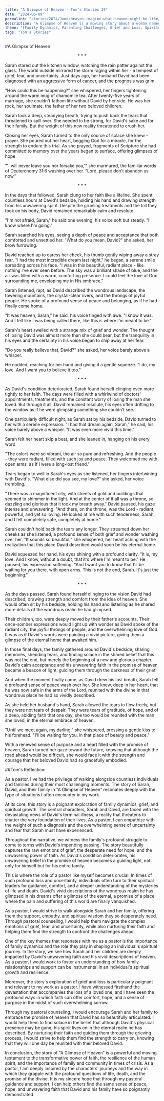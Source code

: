 ```yaml
---
title: "A Glimpse of Heaven - Tom's Stories 39"
date: "2024-06-09"
permalink: "stories/2024/June/heaven-imagine-what-heaven-might-be-like/"
description: "A Glimpse of Heaven is a moving story about a woman named Sarah whose husband David is diagnosed with terminal cancer. As David's condition deteriorates, he shares vivid dreams of a heavenly realm, providing comfort and hope to his family. The narrative explores the transformative power of faith and the resilience of the human spirit in the face of grief and loss."
theme: "[Family Dynamics, Parenting Challenges, Grief and Loss, Spiritual Growth, Pastoral Guidance]"
tags: "Tom's Stories"
---
```

#A Glimpse of Heaven

<center>* * *</center>

Sarah stared out the kitchen window, watching the rain patter against the glass. The world outside mirrored the storm raging within her - a tempest of grief, fear, and uncertainty. Just days ago, her husband David had been diagnosed with an aggressive form of cancer, and the prognosis was grim. 

"How could this be happening?" she whispered, her fingers tightening around the warm mug of chamomile tea. After twenty-five years of marriage, she couldn't fathom life without David by her side. He was her rock, her soulmate, the father of her two beloved children. 

Sarah took a deep, steadying breath, trying to push back the tears that threatened to spill over. She needed to be strong, for David's sake and for their family. But the weight of this new reality threatened to crush her.

Closing her eyes, Sarah turned to the only source of solace she knew - prayer. She poured out her heart, begging God for a miracle, for the strength to endure this trial. As she prayed, fragments of Scripture she had committed to memory over the years began to surface, offering glimpses of hope.

"'I will never leave you nor forsake you,'" she murmured, the familiar words of Deuteronomy 31:6 washing over her. "Lord, please don't abandon us now."

<center>* * *</center>

In the days that followed, Sarah clung to her faith like a lifeline. She spent countless hours at David's bedside, holding his hand and drawing strength from his unwavering spirit. Despite the grueling treatments and the toll they took on his body, David remained remarkably calm and resolute.

"I'm not afraid, Sarah," he said one evening, his voice soft but steady. "I know where I'm going."

Sarah searched his eyes, seeing a depth of peace and acceptance that both comforted and unsettled her. "What do you mean, David?" she asked, her brow furrowing.

David reached up to caress her cheek, his thumb gently wiping away a stray tear. "I had the most incredible dream last night," he began, a serene smile spreading across his face. "I was in this beautiful, radiant place - like nothing I've ever seen before. The sky was a brilliant shade of blue, and the air was filled with a warm, comforting presence. I could feel the love of God surrounding me, enveloping me in His embrace."

Sarah listened, rapt, as David described the wondrous landscape, the towering mountains, the crystal-clear rivers, and the throngs of joyful people. He spoke of a profound sense of peace and belonging, as if he had finally come home.

"It was heaven, Sarah," he said, his voice tinged with awe. "I know it was. And I felt like I was being called there, like this is where I'm meant to be." 

Sarah's heart swelled with a strange mix of grief and wonder. The thought of losing David was almost more than she could bear, but the tranquility in his eyes and the certainty in his voice began to chip away at her fear.

"Do you really believe that, David?" she asked, her voice barely above a whisper.

He nodded, reaching for her hand and giving it a gentle squeeze. "I do, my love. And I want you to believe it too."

<center>* * *</center>

As David's condition deteriorated, Sarah found herself clinging even more tightly to her faith. The days were filled with a whirlwind of doctors' appointments, treatments, and the constant worry of losing the man she loved. But through it all, David remained resolute, his eyes often drifting to the window as if he were glimpsing something she couldn't see.

One particularly difficult night, as Sarah sat by his bedside, David turned to her with a serene expression. "I had that dream again, Sarah," he said, his voice barely above a whisper. "It was even more vivid this time."

Sarah felt her heart skip a beat, and she leaned in, hanging on his every word.

"The colors were so vibrant, the air so pure and refreshing. And the people - they were radiant, filled with such joy and peace. They welcomed me with open arms, as if I were a long-lost friend."

Tears began to well in Sarah's eyes as she listened, her fingers intertwining with David's. "What else did you see, my love?" she asked, her voice trembling.

"There was a magnificent city, with streets of gold and buildings that seemed to shimmer in the light. And at the center of it all was a throne, so dazzling and glorious that it took my breath away." David paused, his gaze intense and unwavering. "And there, on the throne, was the Lord - radiant, powerful, and yet so loving. He looked at me with such tenderness, Sarah, and I felt completely safe, completely at home."

Sarah couldn't hold back the tears any longer. They streamed down her cheeks as she listened, a profound sense of both grief and wonder washing over her. "It sounds so beautiful," she whispered, her heart aching with the realization that this place David described would soon be his eternal home.

David squeezed her hand, his eyes shining with a profound clarity. "It is, my love. And I know, without a doubt, that it's where I'm meant to be." He paused, his expression softening. "And I want you to know that I'll be waiting for you there, with open arms. This is not the end, Sarah. It's just the beginning."

<center>* * *</center>

As the days passed, Sarah found herself clinging to the vision David had described, drawing strength and comfort from the idea of heaven. She would often sit by his bedside, holding his hand and listening as he shared more details of the wondrous realm he had glimpsed.

Their children, too, were deeply moved by their father's accounts. Their once-somber expressions would light up with wonder as David spoke of the radiant city, the joyful throngs of people, and the overwhelming love of God. It was as if David's words were painting a vivid picture, giving them a glimpse of the eternal home that awaited him.

In those final days, the family gathered around David's bedside, sharing memories, shedding tears, and finding solace in the shared belief that this was not the end, but merely the beginning of a new and glorious chapter. David's calm acceptance and his unwavering faith in the promise of heaven became a beacon of light, guiding them through the darkness of their grief.

And when the moment finally came, as David drew his last breath, Sarah felt a profound sense of peace wash over her. She knew, deep in her heart, that he was now safe in the arms of the Lord, reunited with the divine in that wondrous place he had so vividly described.

As she held her husband's hand, Sarah allowed the tears to flow freely, but they were not tears of despair. They were tears of gratitude, of hope, and of a deep, abiding faith that one day, she too would be reunited with the man she loved, in the eternal embrace of heaven.

"Until we meet again, my darling," she whispered, pressing a gentle kiss to his forehead. "I'll be waiting for you, in that place of beauty and peace."

With a renewed sense of purpose and a heart filled with the promise of heaven, Sarah turned her gaze toward the future, knowing that although the road ahead would be difficult, she would face it with the strength and courage that her beloved David had so gracefully embodied.

##Tom's Reflection: 

As a pastor, I've had the privilege of walking alongside countless individuals and families during their most challenging moments. The story of Sarah, David, and their family in "A Glimpse of Heaven" resonates deeply with the type of situations I often encounter in my work.

At its core, this story is a poignant exploration of family dynamics, grief, and spiritual growth. The central characters, Sarah and David, are faced with the devastating news of David's terminal illness, a reality that threatens to shatter the very foundation of their lives. As a pastor, I can empathize with the weight of such a diagnosis and the overwhelming sense of uncertainty and fear that Sarah must have experienced.

Throughout the narrative, we witness the family's profound struggle to come to terms with David's impending passing. The story beautifully captures the raw emotions of grief, the desperate need for hope, and the unwavering power of faith. As David's condition deteriorates, his unwavering belief in the promise of heaven becomes a guiding light, not only for himself but for his entire family.

This is where the role of a pastor like myself becomes crucial. In times of such profound loss and uncertainty, individuals often turn to their spiritual leaders for guidance, comfort, and a deeper understanding of the mysteries of life and death. David's vivid descriptions of the wondrous realm he has glimpsed in his dreams offer a glimpse of the eternal, a promise of a place where the pain and suffering of this world are finally vanquished.

As a pastor, I would strive to walk alongside Sarah and her family, offering them the support, empathy, and spiritual wisdom they so desperately need. Through pastoral counseling, I would help them navigate the complex emotions of grief, fear, and uncertainty, while also nurturing their faith and helping them find the strength to confront the challenges ahead.

One of the key themes that resonates with me as a pastor is the importance of family dynamics and the role they play in shaping an individual's spiritual journey. In the story, we see how Sarah and her children are deeply impacted by David's unwavering faith and his vivid descriptions of heaven. As a pastor, I would work to foster an understanding of how family relationships and support can be instrumental in an individual's spiritual growth and resilience.

Moreover, the story's exploration of grief and loss is particularly poignant and relevant to my work as a pastor. I have witnessed firsthand the devastation that accompanies the loss of a loved one, and I have seen the profound ways in which faith can offer comfort, hope, and a sense of purpose in the midst of such overwhelming sorrow.

Through my pastoral counseling, I would encourage Sarah and her family to embrace the promise of heaven that David has so beautifully articulated. I would help them to find solace in the belief that although David's physical presence may be gone, his spirit lives on in the eternal realm he has described. By nurturing their faith and guiding them through the grieving process, I would strive to help them find the strength to carry on, knowing that they will one day be reunited with their beloved David.

In conclusion, the story of "A Glimpse of Heaven" is a powerful and moving testament to the transformative power of faith, the resilience of the human spirit, and the importance of family and community in times of crisis. As a pastor, I am deeply inspired by the characters' journeys and the way in which they grapple with the profound questions of life, death, and the promise of the divine. It is my sincere hope that through my pastoral guidance and support, I can help others find the same sense of peace, hope, and unwavering faith that David and his family have so poignantly demonstrated.


